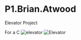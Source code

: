 # P1.Brian.Atwood
Elevator Project

For a C
![elevator](https://user-images.githubusercontent.com/68326570/192807545-f56f42c2-e3e4-4461-b48b-9efa70be793e.gif)
![Elevator](https://user-images.githubusercontent.com/68326570/192807564-75d1b7cd-55a5-41fe-8ded-321731dd95c4.png)
